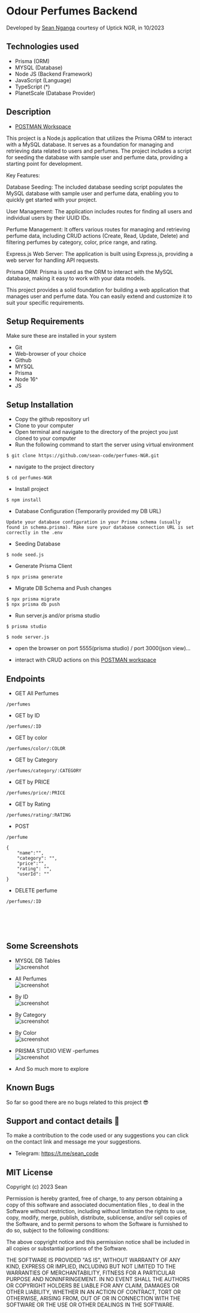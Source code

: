 # Odour Perfumes Backend

Developed by <a href="https://github.com/sean-code" target="_blank">Sean Nganga</a> courtesy of Uptick NGR, in 10/2023

## Technologies used

- Prisma (ORM)
-  MYSQL (Database)
- Node JS (Backend Framework)
- JavaScript (Language)
- TypeScript (*)
- PlanetScale (Database Provider)



## Description

- <a href="https://www.postman.com/vlapp-emmerce/workspace/odour-perfumes/collection/26841432-2a54e5f4-4a02-4f5d-a3c8-15945bf80a14?action=share&creator=26841432" target="_blank">POSTMAN Workspace</a>

This project is a Node.js application that utilizes the Prisma ORM to interact with a MySQL database. It serves as a foundation for managing and retrieving data related to users and perfumes. The project includes a script for seeding the database with sample user and perfume data, providing a starting point for development.

Key Features:

Database Seeding: The included database seeding script populates the MySQL database with sample user and perfume data, enabling you to quickly get started with your project.

User Management: The application includes routes for finding all users and individual users by their UUID IDs.

Perfume Management: It offers various routes for managing and retrieving perfume data, including CRUD actions (Create, Read, Update, Delete) and filtering perfumes by category, color, price range, and rating.

Express.js Web Server: The application is built using Express.js, providing a web server for handling API requests.

Prisma ORM: Prisma is used as the ORM to interact with the MySQL database, making it easy to work with your data models.

This project provides a solid foundation for building a web application that manages user and perfume data. You can easily extend and customize it to suit your specific requirements.


## Setup Requirements
 Make sure these are installed in your system

- Git
- Web-browser of your choice
- Github
- MYSQL
- Prisma
- Node 16^
- JS

## Setup Installation

- Copy the github repository url
- Clone to your computer
- Open terminal and navigate to the directory of the project you just cloned to your computer
- Run the following command to start the server using virtual environment

```
$ git clone https://github.com/sean-code/perfumes-NGR.git 
```

- navigate to the project directory

```
$ cd perfumes-NGR
```
- Install project
```
$ npm install
```
- Database Configuration (Temporarily provided my DB URL)
```
Update your database configuration in your Prisma schema (usually found in schema.prisma). Make sure your database connection URL is set correctly in the .env

```
- Seeding Database
```
$ node seed.js
```

- Generate  Prisma Client

```
$ npx prisma generate
```

- Migrate DB Schema and Push changes

```
$ npx prisma migrate 
$ npx prisma db push

```

- Run server.js and/or prisma studio
```
$ prisma studio
```
```
$ node server.js
```



- open the browser on port 5555(prisma studio) / port 3000(json view)...


- interact with CRUD actions on this <a href="https://www.postman.com/vlapp-emmerce/workspace/odour-perfumes/collection/26841432-2a54e5f4-4a02-4f5d-a3c8-15945bf80a14?action=share&creator=26841432" target="_blank">POSTMAN workspace</a>


## Endpoints
- GET All  Perfumes
```
/perfumes

```
- GET by ID

```
/perfumes/:ID
```
- GET by color

```
/perfumes/color/:COLOR
```

- GET by Category
```
/perfumes/category/:CATEGORY
```

-  GET by PRICE
```
/perfumes/price/:PRICE
```

- GET by Rating
```
/perfumes/rating/:RATING
```

- POST 
```
/perfume

{
    "name":"",
    "category": "",
    "price":"",
    "rating": "",
    "userId": ""
}
```
- DELETE perfume
```
/perfumes/:ID
```


```

```


```

```



```

```


```

```

```

```





## Some Screenshots

- MYSQL DB Tables
    <br>
  <img src="./assets/images/DBPAge.png" alt="screenshot" />


- All Perfumes
  <br>
  <img src="./assets/images/Perfumes.png" alt="screenshot" />


- By ID
    <br>
  <img src="./assets/images/PerfumeByID.png" alt="screenshot" />

- By Category
    <br>
  <img src="./assets/images/By Category.png" alt="screenshot" />


- By Color
    <br>
  <img src="./assets/images/ByColor.png" alt="screenshot" />

- PRISMA STUDIO VIEW -perfumes
    <br>
  <img src="./assets/images/Prisma Studio View.png" alt="screenshot" />



* And So much more to explore


## Known Bugs

So far so good there are no bugs related to this project 😎

## Support and contact details 🙂

To make a contribution to the code used or any suggestions you can click on the contact link and message me your suggestions.

- Telegram: https://t.me/sean_code

## MIT License

Copyright (c) 2023 Sean

Permission is hereby granted, free of charge, to any person obtaining a copy
of this software and associated documentation files , to deal
in the Software without restriction, including without limitation the rights
to use, copy, modify, merge, publish, distribute, sublicense, and/or sell
copies of the Software, and to permit persons to whom the Software is
furnished to do so, subject to the following conditions:

The above copyright notice and this permission notice shall be included in all
copies or substantial portions of the Software.

THE SOFTWARE IS PROVIDED "AS IS", WITHOUT WARRANTY OF ANY KIND, EXPRESS OR
IMPLIED, INCLUDING BUT NOT LIMITED TO THE WARRANTIES OF MERCHANTABILITY,
FITNESS FOR A PARTICULAR PURPOSE AND NONINFRINGEMENT. IN NO EVENT SHALL THE
AUTHORS OR COPYRIGHT HOLDERS BE LIABLE FOR ANY CLAIM, DAMAGES OR OTHER
LIABILITY, WHETHER IN AN ACTION OF CONTRACT, TORT OR OTHERWISE, ARISING FROM,
OUT OF OR IN CONNECTION WITH THE SOFTWARE OR THE USE OR OTHER DEALINGS IN THE
SOFTWARE.


